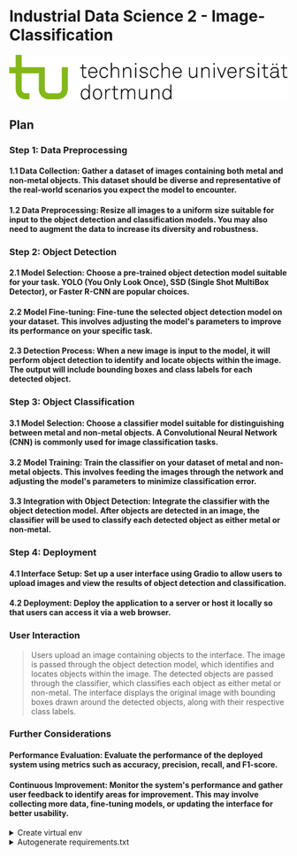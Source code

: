 # Industrial Data Science 2 - Image-Classification

<p align="center">
  <img src="https://github.com/r-a-j/IDS-Image-Classification/blob/main/assets/logo.svg" />
</p>

## Plan

### Step 1: Data Preprocessing
#### 1.1 Data Collection: Gather a dataset of images containing both metal and non-metal objects. This dataset should be diverse and representative of the real-world scenarios you expect the model to encounter.

#### 1.2 Data Preprocessing: Resize all images to a uniform size suitable for input to the object detection and classification models. You may also need to augment the data to increase its diversity and robustness.

### Step 2: Object Detection
#### 2.1 Model Selection: Choose a pre-trained object detection model suitable for your task. YOLO (You Only Look Once), SSD (Single Shot MultiBox Detector), or Faster R-CNN are popular choices.

#### 2.2 Model Fine-tuning: Fine-tune the selected object detection model on your dataset. This involves adjusting the model's parameters to improve its performance on your specific task.

#### 2.3 Detection Process: When a new image is input to the model, it will perform object detection to identify and locate objects within the image. The output will include bounding boxes and class labels for each detected object.

### Step 3: Object Classification
#### 3.1 Model Selection: Choose a classifier model suitable for distinguishing between metal and non-metal objects. A Convolutional Neural Network (CNN) is commonly used for image classification tasks.

#### 3.2 Model Training: Train the classifier on your dataset of metal and non-metal objects. This involves feeding the images through the network and adjusting the model's parameters to minimize classification error.

#### 3.3 Integration with Object Detection: Integrate the classifier with the object detection model. After objects are detected in an image, the classifier will be used to classify each detected object as either metal or non-metal.

### Step 4: Deployment
#### 4.1 Interface Setup: Set up a user interface using Gradio to allow users to upload images and view the results of object detection and classification.

#### 4.2 Deployment: Deploy the application to a server or host it locally so that users can access it via a web browser.

### User Interaction
> Users upload an image containing objects to the interface.
The image is passed through the object detection model, which identifies and locates objects within the image.
The detected objects are passed through the classifier, which classifies each object as either metal or non-metal.
The interface displays the original image with bounding boxes drawn around the detected objects, along with their respective class labels.

### Further Considerations
#### Performance Evaluation: Evaluate the performance of the deployed system using metrics such as accuracy, precision, recall, and F1-score.
#### Continuous Improvement: Monitor the system's performance and gather user feedback to identify areas for improvement. This may involve collecting more data, fine-tuning models, or updating the interface for better usability.


<details>
  <summary>Create virtual env</summary>
 
<!--START_SECTION:activity-->

```console
python -m venv .venv
```

if script execution policy error:
```console
Set-ExecutionPolicy Unrestricted -Scope Process
```

activate virtual environment:
```console
.venv\Scripts\activate
```

or

```console
.\venv\Scripts\Activate.ps1
```
<!--END_SECTION:activity-->

</details>

<details>
  <summary>Autogenerate requirements.txt</summary>
 
<!--START_SECTION:activity-->

- [The world's largest collection of open source computer vision datasets and APIs.](https://universe.roboflow.com/)
 
detail reference: [here](https://precious-jalebi-a6ee2b.netlify.app/development-docs/#generate-automatic-requirementstxt)
<!--END_SECTION:activity-->

</details>

